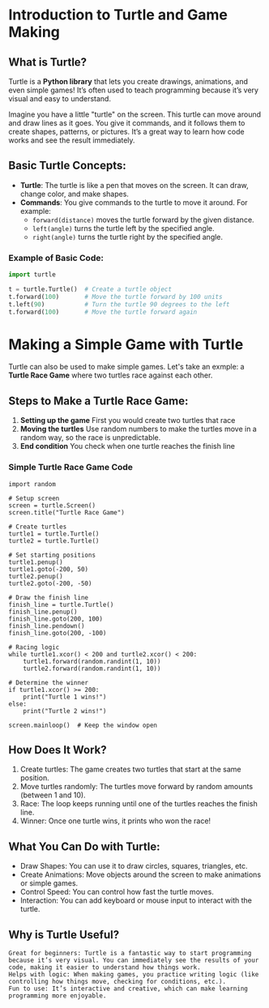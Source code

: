 # Introduction to Turtle and Game Making

## What is Turtle?

Turtle is a **Python library** that lets you create drawings, animations, and even simple games! It’s often used to teach programming because it’s very visual and easy to understand.

Imagine you have a little "turtle" on the screen. This turtle can move around and draw lines as it goes. You give it commands, and it follows them to create shapes, patterns, or pictures. It’s a great way to learn how code works and see the result immediately.

## Basic Turtle Concepts:

- **Turtle**: The turtle is like a pen that moves on the screen. It can draw, change color, and make shapes.
- **Commands**: You give commands to the turtle to move it around. For example:
  - `forward(distance)` moves the turtle forward by the given distance.
  - `left(angle)` turns the turtle left by the specified angle.
  - `right(angle)` turns the turtle right by the specified angle.

### Example of Basic Code:

```python
import turtle

t = turtle.Turtle()  # Create a turtle object
t.forward(100)       # Move the turtle forward by 100 units
t.left(90)           # Turn the turtle 90 degrees to the left
t.forward(100)       # Move the turtle forward again
```

# Making a Simple Game with Turtle 
Turtle can also be used to make simple games. Let's take an exmple: a **Turtle Race Game** where two turtles race against each other.

## Steps to Make a Turtle Race Game:
1. **Setting up the game**
  First you would create two turtles that race
3. **Moving the turtles**
   Use random numbers to make the turtles move in a random way, so the race is unpredictable.
5. **End condition**
   You check when one turtle reaches the finish line

### Simple Turtle Race Game Code

```import turtle
import random

# Setup screen
screen = turtle.Screen()
screen.title("Turtle Race Game")

# Create turtles
turtle1 = turtle.Turtle()
turtle2 = turtle.Turtle()

# Set starting positions
turtle1.penup()
turtle1.goto(-200, 50)
turtle2.penup()
turtle2.goto(-200, -50)

# Draw the finish line
finish_line = turtle.Turtle()
finish_line.penup()
finish_line.goto(200, 100)
finish_line.pendown()
finish_line.goto(200, -100)

# Racing logic
while turtle1.xcor() < 200 and turtle2.xcor() < 200:
    turtle1.forward(random.randint(1, 10))
    turtle2.forward(random.randint(1, 10))

# Determine the winner
if turtle1.xcor() >= 200:
    print("Turtle 1 wins!")
else:
    print("Turtle 2 wins!")

screen.mainloop()  # Keep the window open
```
## How Does It Work?

1. Create turtles: The game creates two turtles that start at the same position.
2. Move turtles randomly: The turtles move forward by random amounts (between 1 and 10).
3. Race: The loop keeps running until one of the turtles reaches the finish line.
4. Winner: Once one turtle wins, it prints who won the race!

## What You Can Do with Turtle:
  - Draw Shapes: You can use it to draw circles, squares, triangles, etc.
  - Create Animations: Move objects around the screen to make animations or simple games.
  - Control Speed: You can control how fast the turtle moves.
  - Interaction: You can add keyboard or mouse input to interact with the turtle.

## Why is Turtle Useful?
    Great for beginners: Turtle is a fantastic way to start programming because it’s very visual. You can immediately see the results of your code, making it easier to understand how things work.
    Helps with logic: When making games, you practice writing logic (like controlling how things move, checking for conditions, etc.).
    Fun to use: It’s interactive and creative, which can make learning programming more enjoyable.
